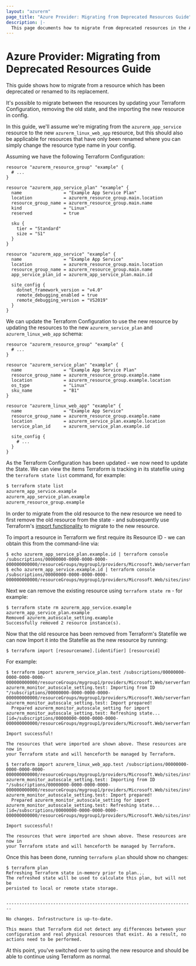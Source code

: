 ```yaml
---
layout: "azurerm"
page_title: "Azure Provider: Migrating from Deprecated Resources Guide"
description: |-
  This page documents how to migrate from deprecated resources in the Azure Provider to their replacements.
---
```


# Azure Provider: Migrating from Deprecated Resources Guide

This guide shows how to migrate from a resource which has been deprecated or renamed to its replacement.

It's possible to migrate between the resources by updating your Terraform Configuration, removing the old state, and the importing the new resource in config.

In this guide, we'll assume we're migrating from the `azurerm_app_service` resource to the new `azurerm_linux_web_app` resource, but this should also be applicable for resources that have only been renamed where you can simply change the resource type name in your config.

Assuming we have the following Terraform Configuration:

```hcl
resource "azurerm_resource_group" "example" {
  # ...
}

resource "azurerm_app_service_plan" "example" {
  name                = "Example App Service Plan"
  location            = azurerm_resource_group.main.location
  resource_group_name = azurerm_resource_group.main.name
  kind                = "Linux"
  reserved            = true

  sku {
    tier = "Standard"
    size = "S1"
  }
}

resource "azurerm_app_service" "example" {
  name                = "Example App Service"
  location            = azurerm_resource_group.main.location
  resource_group_name = azurerm_resource_group.main.name
  app_service_plan_id = azurerm_app_service_plan.main.id

  site_config {
    dotnet_framework_version = "v4.0"
    remote_debugging_enabled = true
    remote_debugging_version = "VS2019"
  }
}
```

We can update the Terraform Configuration to use the new resource by updating the resources to the new `azurerm_service_plan` and `azurerm_linux_web_app` schema:

```hcl
resource "azurerm_resource_group" "example" {
  # ...
}

resource "azurerm_service_plan" "example" {
  name                = "Example App Service Plan"
  resource_group_name = azurerm_resource_group.example.name
  location            = azurerm_resource_group.example.location
  os_type             = "Linux"
  sku_name            = "B1"
}

resource "azurerm_linux_web_app" "example" {
  name                = "Example App Service"
  resource_group_name = azurerm_resource_group.example.name
  location            = azurerm_service_plan.example.location
  service_plan_id     = azurerm_service_plan.example.id

  site_config {
    # ...
  }
}
```

As the Terraform Configuration has been updated - we now need to update the State. We can view the items Terraform is tracking in its statefile using the `terraform state list` command, for example:

```bash
$ terraform state list
azurerm_app_service.example
azurerm_app_service_plan.example
azurerm_resource_group.example
```

In order to migrate from the old resource to the new resource we need to first remove the old resource from the state - and subsequently use Terraform's [import functionality](https://www.terraform.io/docs/import/index.html) to migrate to the new resource.

To import a resource in Terraform we first require its Resource ID - we can obtain this from the command-line via:

```shell
$ echo azurerm_app_service_plan.example.id | terraform console
/subscriptions/00000000-0000-0000-0000-000000000000/resourceGroups/mygroup1/providers/Microsoft.Web/serverfarms/instance1
$ echo azurerm_app_service.example.id | terraform console
/subscriptions/00000000-0000-0000-0000-000000000000/resourceGroups/mygroup1/providers/Microsoft.Web/sites/instance1
```

Next we can remove the existing resource using `terraform state rm` - for example:

```shell
$ terraform state rm azurerm_app_service.example azurerm_app_service_plan.example
Removed azurerm_autoscale_setting.example
Successfully removed 2 resource instance(s).
```

Now that the old resource has been removed from Terraform's Statefile we can now Import it into the Statefile as the new resource by running:

```
$ terraform import [resourcename].[identifier] [resourceid]
```

For example:

```shell
$ terraform import azurerm_service_plan.test /subscriptions/00000000-0000-0000-0000-000000000000/resourceGroups/mygroup1/providers/Microsoft.Web/serverfarms/instance1
azurerm_monitor_autoscale_setting.test: Importing from ID "/subscriptions/00000000-0000-0000-0000-000000000000/resourceGroups/mygroup1/providers/Microsoft.Web/serverfarms/instance1"...
azurerm_monitor_autoscale_setting.test: Import prepared!
  Prepared azurerm_monitor_autoscale_setting for import
azurerm_monitor_autoscale_setting.test: Refreshing state... [id=/subscriptions/00000000-0000-0000-0000-000000000000/resourceGroups/mygroup1/providers/Microsoft.Web/serverfarms/instance1]

Import successful!

The resources that were imported are shown above. These resources are now in
your Terraform state and will henceforth be managed by Terraform.

$ terraform import azurerm_linux_web_app.test /subscriptions/00000000-0000-0000-0000-000000000000/resourceGroups/mygroup1/providers/Microsoft.Web/sites/instance1
azurerm_monitor_autoscale_setting.test: Importing from ID "/subscriptions/00000000-0000-0000-0000-000000000000/resourceGroups/mygroup1/providers/Microsoft.Web/sites/instance1"...
azurerm_monitor_autoscale_setting.test: Import prepared!
  Prepared azurerm_monitor_autoscale_setting for import
azurerm_monitor_autoscale_setting.test: Refreshing state... [id=/subscriptions/00000000-0000-0000-0000-000000000000/resourceGroups/mygroup1/providers/Microsoft.Web/sites/instance1]

Import successful!

The resources that were imported are shown above. These resources are now in
your Terraform state and will henceforth be managed by Terraform.
```

Once this has been done, running `terraform plan` should show no changes:

```shell
$ terraform plan
Refreshing Terraform state in-memory prior to plan...
The refreshed state will be used to calculate this plan, but will not be
persisted to local or remote state storage.


------------------------------------------------------------------------

No changes. Infrastructure is up-to-date.

This means that Terraform did not detect any differences between your
configuration and real physical resources that exist. As a result, no
actions need to be performed.
```

At this point, you've switched over to using the new resource and should be able to continue using Terraform as normal.
